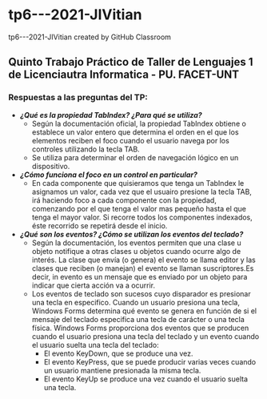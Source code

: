 # tp6---2021-JIVitian
tp6---2021-JIVitian created by GitHub Classroom

## Quinto Trabajo Práctico de Taller de Lenguajes 1 de Licenciautra Informatica - PU. FACET-UNT

### Respuestas a las preguntas del TP:
* ***¿Qué es la propiedad TabIndex? ¿Para qué se utiliza?***  
	- Según la documentación oficial, la propiedad TabIndex obtiene o establece un valor entero que determina el orden en el que los elementos reciben el foco cuando el usuario navega por los controles utilizando la tecla TAB.  
	- Se utiliza para determinar el orden de navegación lógico en un dispositivo.  
* ***¿Cómo funciona el foco en un control en particular?***  
	- En cada componente que quisieramos que tenga un TabIndex le asignamos un valor, cada vez que el usuairo presione la tecla TAB, irá haciendo foco a cada componente con la propiedad, comenzando por el que tenga el valor mas pequeño hasta el que tenga el mayor valor. Si recorre todos los componentes indexados, éste recorrido se repetirá desde el inicio.  
* ***¿Qué son los eventos? ¿Cómo se utilizan los eventos del teclado?***  
	- Según la documentación, los eventos permiten que una clase u objeto notifique a otras clases u objetos cuando ocurre algo de interés. La clase que envía (o genera) el evento se llama editor y las clases que reciben (o manejan) el evento se llaman suscriptores.Es decir, in evento es un mensaje que es enviado por un objeto para indicar que cierta acción va a ocurrir.
	- Los eventos de teclado son sucesos cuyo disparador es presionar una tecla en especifico. Cuando un usuario presiona una tecla, Windows Forms determina qué evento se genera en función de si el mensaje del teclado especifica una tecla de carácter o una tecla física. Windows Forms proporciona dos eventos que se producen cuando el usuario presiona una tecla del teclado y un evento cuando el usuario suelta una tecla del teclado: 
		- El evento KeyDown, que se produce una vez.
		- El evento KeyPress, que se puede producir varias veces cuando un usuario mantiene presionada la misma tecla.
		- El evento KeyUp se produce una vez cuando el usuario suelta una tecla.